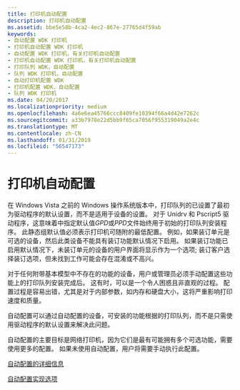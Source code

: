 ```yaml
---
title: 打印机自动配置
description: 打印机自动配置
ms.assetid: bbe5e58b-4ca2-4ec2-867e-27765d4f59ab
keywords:
- 自动配置 WDK 打印机
- 打印机自动配置 WDK 打印机
- 自动配置 WDK 打印机，有关打印机自动配置
- 打印机自动配置 WDK 打印机，有关打印机自动配置
- 打印队列 WDK，自动配置
- 队列 WDK 打印机，自动配置
- 自动打印机配置 WDK
- 打印机配置 WDK，自动配置
- 队列 WDK 打印机
ms.date: 04/20/2017
ms.localizationpriority: medium
ms.openlocfilehash: 4a6e6ea45766ccc8409fe10394f66a4d42e7262c
ms.sourcegitcommit: a33b7978e22d5bb9f65ca7056f955319049a2e4c
ms.translationtype: MT
ms.contentlocale: zh-CN
ms.lasthandoff: 01/31/2019
ms.locfileid: "56547173"
---
```

# <a name="printer-autoconfiguration"></a>打印机自动配置


在 Windows Vista 之前的 Windows 操作系统版本中，打印队列的已设置了最初为驱动程序的默认设置，而不是适用于设备的设置。 对于 Unidrv 和 Pscript5 驱动程序，这意味着中指定默认值*GPD*或*PPD*文件始终用于初始的打印队列安装程序。 此静态组默认值必须表示打印机可随附的最低配置。 例如，如果装订单元是可选的设备，然后此类设备不能具有装订功能默认情况下启用。 如果装订功能已启用默认情况下，未装订单元的设备的用户界面将显示作为一个选项; 装订客户选择装订选项，但未找到工作可能会存在混淆或不高兴。

对于任何附带基本模型中不存在的功能的设备，用户或管理员必须手动配置这些功能上的打印队列安装完成后。 这有时，可以是一个令人困惑且非直观的过程。 配置过程是容易出错，尤其是对于内部参数，如内存和硬盘大小，这将严重影响打印速度和质量。

自动配置可以通过自动配置的设备，可安装的功能根据的打印队列，而不是只需使用驱动程序的默认设置来解决此问题。

自动配置的主要目标是网络打印机，因为它们是最有可能拥有多个可选功能，需要使用更多的配置。 如果未使用自动配置，用户将需要手动执行此配置。

[自动配置的详细信息](autoconfiguration-details.md)

[自动配置实现选项](autoconfiguration-implementation-options.md)

 

 




